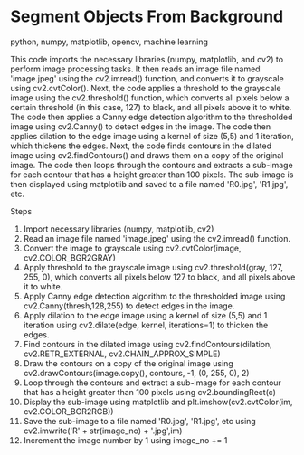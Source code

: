 # Segment Objects From Background
python, numpy, matplotlib, opencv, machine learning

This code imports the necessary libraries (numpy, matplotlib, and cv2) to perform image processing tasks. It then reads an image file named 'image.jpeg' using the cv2.imread() function, and converts it to grayscale using cv2.cvtColor(). Next, the code applies a threshold to the grayscale image using the cv2.threshold() function, which converts all pixels below a certain threshold (in this case, 127) to black, and all pixels above it to white. The code then applies a Canny edge detection algorithm to the thresholded image using cv2.Canny() to detect edges in the image. The code then applies dilation to the edge image using a kernel of size (5,5) and 1 iteration, which thickens the edges. Next, the code finds contours in the dilated image using cv2.findContours() and draws them on a copy of the original image. The code then loops through the contours and extracts a sub-image for each contour that has a height greater than 100 pixels. The sub-image is then displayed using matplotlib and saved to a file named 'R0.jpg', 'R1.jpg', etc.

Steps
1. Import necessary libraries (numpy, matplotlib, cv2)
2. Read an image file named 'image.jpeg' using the cv2.imread() function.
3. Convert the image to grayscale using cv2.cvtColor(image, cv2.COLOR_BGR2GRAY)
4. Apply threshold to the grayscale image using cv2.threshold(gray, 127, 255, 0), which converts all pixels below 127 to black, and all pixels above it to white.
5. Apply Canny edge detection algorithm to the thresholded image using cv2.Canny(thresh,128,255) to detect edges in the image.
6. Apply dilation to the edge image using a kernel of size (5,5) and 1 iteration using cv2.dilate(edge, kernel, iterations=1) to thicken the edges.
7. Find contours in the dilated image using cv2.findContours(dilation, cv2.RETR_EXTERNAL, cv2.CHAIN_APPROX_SIMPLE)
8. Draw the contours on a copy of the original image using cv2.drawContours(image.copy(), contours, -1, (0, 255, 0), 2)
9. Loop through the contours and extract a sub-image for each contour that has a height greater than 100 pixels using cv2.boundingRect(c)
10. Display the sub-image using matplotlib and plt.imshow(cv2.cvtColor(im, cv2.COLOR_BGR2RGB))
11. Save the sub-image to a file named 'R0.jpg', 'R1.jpg', etc using cv2.imwrite('R' + str(image_no) + '.jpg',im)
12. Increment the image number by 1 using image_no += 1
